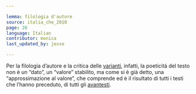 ```yaml
---

lemma: filologia d'autore
source: italia_che_2010
page: 26
language: Italian
contributor: monica
last_updated_by: jesse

---
```


Per la filologia d’autore e la critica delle [varianti](variant.html), infatti, la poeticità del testo non è un “dato”, un “valore” stabilito, ma come si è già detto, una “approssimazione al valore”, che comprende ed è il risultato di tutti i testi che l’hanno preceduto, di tutti gli [avantesti](avantTexte.html).
